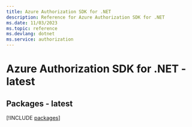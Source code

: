 ```yaml
---
title: Azure Authorization SDK for .NET
description: Reference for Azure Authorization SDK for .NET
ms.date: 11/03/2023
ms.topic: reference
ms.devlang: dotnet
ms.service: authorization
---
```

# Azure Authorization SDK for .NET - latest
## Packages - latest
[!INCLUDE [packages](authorization-index.md)]